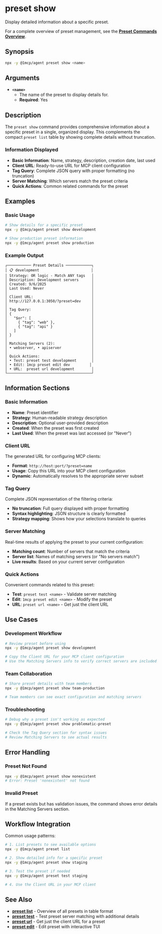 # preset show

Display detailed information about a specific preset.

For a complete overview of preset management, see the **[Preset Commands Overview](./index)**.

## Synopsis

```bash
npx -y @1mcp/agent preset show <name>
```

## Arguments

- **`<name>`**
  - The name of the preset to display details for.
  - **Required**: Yes

## Description

The `preset show` command provides comprehensive information about a specific preset in a single, organized display. This complements the compact `preset list` table by showing complete details without truncation.

### Information Displayed

- **Basic Information**: Name, strategy, description, creation date, last used
- **Client URL**: Ready-to-use URL for MCP client configuration
- **Tag Query**: Complete JSON query with proper formatting (no truncation)
- **Server Matching**: Which servers match the preset criteria
- **Quick Actions**: Common related commands for the preset

## Examples

### Basic Usage

```bash
# Show details for a specific preset
npx -y @1mcp/agent preset show development

# Show production preset information
npx -y @1mcp/agent preset show production
```

### Example Output

```
┌─────────── Preset Details ────────────┐
│ 📋 development                        │
│ Strategy: OR logic - Match ANY tags   │
│ Description: Development servers      │
│ Created: 9/6/2025                     │
│ Last Used: Never                      │
│                                       │
│ Client URL:                           │
│ http://127.0.0.1:3050/?preset=dev     │
│                                       │
│ Tag Query:                            │
│ {                                     │
│   "$or": [                            │
│     { "tag": "web" },                 │
│     { "tag": "api" }                  │
│   ]                                   │
│ }                                     │
│                                       │
│ Matching Servers (2):                 │
│ • webserver, • apiserver              │
│                                       │
│ Quick Actions:                        │
│ • Test: preset test development       │
│ • Edit: 1mcp preset edit dev         │
│ • URL:  preset url development        │
└───────────────────────────────────────┘
```

## Information Sections

### Basic Information

- **Name**: Preset identifier
- **Strategy**: Human-readable strategy description
- **Description**: Optional user-provided description
- **Created**: When the preset was first created
- **Last Used**: When the preset was last accessed (or "Never")

### Client URL

The generated URL for configuring MCP clients:

- **Format**: `http://host:port/?preset=name`
- **Usage**: Copy this URL into your MCP client configuration
- **Dynamic**: Automatically resolves to the appropriate server subset

### Tag Query

Complete JSON representation of the filtering criteria:

- **No truncation**: Full query displayed with proper formatting
- **Syntax highlighting**: JSON structure is clearly formatted
- **Strategy mapping**: Shows how your selections translate to queries

### Server Matching

Real-time results of applying the preset to your current configuration:

- **Matching count**: Number of servers that match the criteria
- **Server list**: Names of matching servers (or "No servers match")
- **Live results**: Based on your current server configuration

### Quick Actions

Convenient commands related to this preset:

- **Test**: `preset test <name>` - Validate server matching
- **Edit**: `1mcp preset edit <name>` - Modify the preset
- **URL**: `preset url <name>` - Get just the client URL

## Use Cases

### Development Workflow

```bash
# Review preset before using
npx -y @1mcp/agent preset show development

# Copy the Client URL for your MCP client configuration
# Use the Matching Servers info to verify correct servers are included
```

### Team Collaboration

```bash
# Share preset details with team members
npx -y @1mcp/agent preset show team-production

# Team members can see exact configuration and matching servers
```

### Troubleshooting

```bash
# Debug why a preset isn't working as expected
npx -y @1mcp/agent preset show problematic-preset

# Check the Tag Query section for syntax issues
# Review Matching Servers to see actual results
```

## Error Handling

### Preset Not Found

```bash
npx -y @1mcp/agent preset show nonexistent
# Error: Preset 'nonexistent' not found
```

### Invalid Preset

If a preset exists but has validation issues, the command shows error details in the Matching Servers section.

## Workflow Integration

Common usage patterns:

```bash
# 1. List presets to see available options
npx -y @1mcp/agent preset list

# 2. Show detailed info for a specific preset
npx -y @1mcp/agent preset show staging

# 3. Test the preset if needed
npx -y @1mcp/agent preset test staging

# 4. Use the Client URL in your MCP client
```

## See Also

- **[preset list](./list)** - Overview of all presets in table format
- **[preset test](./test)** - Test preset server matching with additional details
- **[preset url](./url)** - Get just the client URL for a preset
- **[preset edit](./edit)** - Edit preset with interactive TUI
